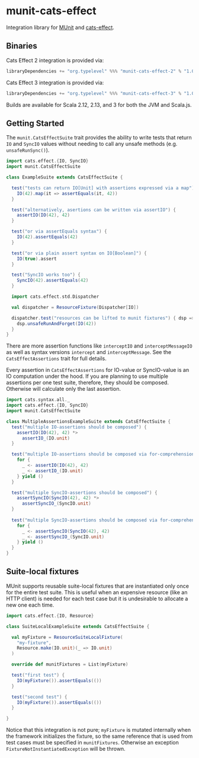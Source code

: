 # munit-cats-effect

Integration library for [MUnit](https://scalameta.org/munit/) and [cats-effect](https://github.com/typelevel/cats-effect/).

## Binaries

Cats Effect 2 integration is provided via:

```scala
libraryDependencies += "org.typelevel" %%% "munit-cats-effect-2" % "1.0.0" % "test"
```

Cats Effect 3 integration is provided via:

```scala
libraryDependencies += "org.typelevel" %%% "munit-cats-effect-3" % "1.0.0" % "test"
```

Builds are available for Scala 2.12, 2.13, and 3 for both the JVM and Scala.js.

## Getting Started

The `munit.CatsEffectSuite` trait provides the ability to write tests that return `IO` and `SyncIO` values without needing to call any unsafe methods (e.g. `unsafeRunSync()`).

```scala
import cats.effect.{IO, SyncIO}
import munit.CatsEffectSuite

class ExampleSuite extends CatsEffectSuite {

  test("tests can return IO[Unit] with assertions expressed via a map") {
    IO(42).map(it => assertEquals(it, 42))
  }

  test("alternatively, asertions can be written via assertIO") {
    assertIO(IO(42), 42)
  }

  test("or via assertEquals syntax") {
    IO(42).assertEquals(42)
  }

  test("or via plain assert syntax on IO[Boolean]") {
    IO(true).assert
  }

  test("SyncIO works too") {
    SyncIO(42).assertEquals(42)
  }

  import cats.effect.std.Dispatcher

  val dispatcher = ResourceFixture(Dispatcher[IO])

  dispatcher.test("resources can be lifted to munit fixtures") { dsp =>
    dsp.unsafeRunAndForget(IO(42))
  }
}
```

There are more assertion functions like `interceptIO` and `interceptMessageIO` as well as syntax versions `intercept` and `interceptMessage`. See the `CatsEffectAssertions` trait for full details.

Every assertion in `CatsEffectAssertions` for IO-value or SyncIO-value is an IO computation under the hood. If you are planning to use multiple assertions per one test suite, therefore, they should be composed. Otherwise will calculate only the last assertion.

```scala
import cats.syntax.all._
import cats.effect.{IO, SyncIO}
import munit.CatsEffectSuite

class MultipleAssertionsExampleSuite extends CatsEffectSuite {
  test("multiple IO-assertions should be composed") {
    assertIO(IO(42), 42) *>
      assertIO_(IO.unit)
  }

  test("multiple IO-assertions should be composed via for-comprehension") {
    for {
      _ <- assertIO(IO(42), 42)
      _ <- assertIO_(IO.unit)
    } yield ()       
  }

  test("multiple SyncIO-assertions should be composed") {
    assertSyncIO(SyncIO(42), 42) *>
      assertSyncIO_(SyncIO.unit)
  }
    
  test("multiple SyncIO-assertions should be composed via for-comprehension") {
    for {
      _ <- assertSyncIO(SyncIO(42), 42)
      _ <- assertSyncIO_(SyncIO.unit)
    } yield ()       
  }
}
```

## Suite-local fixtures

MUnit supports reusable suite-local fixtures that are instantiated only once for the entire test suite. This is useful when an expensive resource (like an HTTP client) is needed for each test case but it is undesirable to allocate a new one each time.

```scala
import cats.effect.{IO, Resource}

class SuiteLocalExampleSuite extends CatsEffectSuite {

  val myFixture = ResourceSuiteLocalFixture(
    "my-fixture",
    Resource.make(IO.unit)(_ => IO.unit)
  )

  override def munitFixtures = List(myFixture)

  test("first test") {
    IO(myFixture()).assertEquals(())
  }

  test("second test") {
    IO(myFixture()).assertEquals(())
  }

}
```

Notice that this integration is not pure; `myFixture` is mutated internally when the framework initializes the fixture, so the same reference that is used from test cases must be specified in `munitFixtures`. Otherwise an exception `FixtureNotInstantiatedException` will be thrown.
